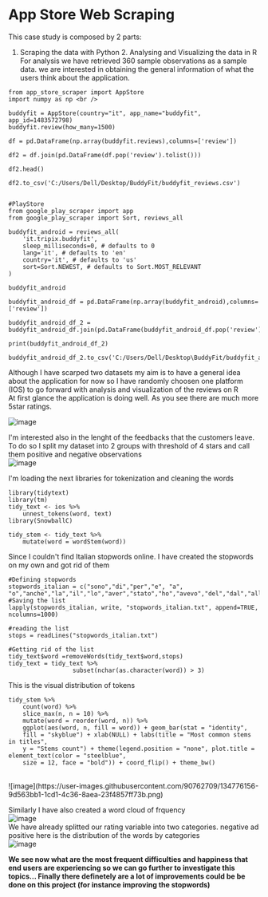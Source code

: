 # App Store Web Scraping


This case study is composed by 2 parts: <br />


1. Scraping the data with Python 2. Analysing and Visualizing the data in R <br />
For analysis we have retrieved 360 sample observations as a sample data. we are interested in obtaining the general information of what the users think about the application.<br />
```
from app_store_scraper import AppStore
import numpy as np <br />

buddyfit = AppStore(country="it", app_name="buddyfit", app_id=1483572798)
buddyfit.review(how_many=1500)

df = pd.DataFrame(np.array(buddyfit.reviews),columns=['review'])

df2 = df.join(pd.DataFrame(df.pop('review').tolist()))

df2.head()

df2.to_csv('C:/Users/Dell/Desktop/BuddyFit/buddyfit_reviews.csv')


#PlayStore
from google_play_scraper import app
from google_play_scraper import Sort, reviews_all

buddyfit_android = reviews_all(
    'it.tripix.buddyfit',
    sleep_milliseconds=0, # defaults to 0
    lang='it', # defaults to 'en'
    country='it', # defaults to 'us'
    sort=Sort.NEWEST, # defaults to Sort.MOST_RELEVANT
)

buddyfit_android

buddyfit_android_df = pd.DataFrame(np.array(buddyfit_android),columns=['review'])

buddyfit_android_df_2 = buddyfit_android_df.join(pd.DataFrame(buddyfit_android_df.pop('review').tolist()))

print(buddyfit_android_df_2)

buddyfit_android_df_2.to_csv('C:/Users/Dell/Desktop\BuddyFit/buddyfit_android_reviews.csv')
```

Although I have scarped two datasets my aim is to have a general idea about the application for now so I have randomly choosen one platform (IOS) to go forward with analysis and visualization of the reviews on R <br />
At first glance the application is doing well. As you see  there are much more 5star ratings. <br />

![image](https://user-images.githubusercontent.com/90762709/134775892-2e2fda82-4926-4a73-9f67-3de0ff785d14.png) <br />

I'm interested also in the lenght of the feedbacks that the customers leave. To do so I split my dataset into 2 groups with threshold of 4 stars and call them positive and negative observations <br />
![image](https://user-images.githubusercontent.com/90762709/134775932-8bb61716-9389-4e43-8e49-9167edaec368.png) <br />

I'm loading the next libraries for tokenization and cleaning the words <br />
```
library(tidytext)
library(tm)
tidy_text <- ios %>%
    unnest_tokens(word, text)
library(SnowballC)

tidy_stem <- tidy_text %>%
    mutate(word = wordStem(word))
```
Since I couldn't find Italian  stopwords online. I have created the stopwords on my own and got rid of them <br />
```
#Defining stopwords
stopwords_italian = c("sono","di","per","e", "a", "o","anche","la","il","lo","aver","stato","ho","avevo","del","dal","allora","da","e","chi","che","grazie","grazi","molto","meno","perche","fare","problemi","fantastici","ottimo","wow","super","ottimo","bellissimo")
#Saving the list
lapply(stopwords_italian, write, "stopwords_italian.txt", append=TRUE, ncolumns=1000)

#reading the list
stops = readLines("stopwords_italian.txt")

#Getting rid of the list
tidy_text$word =removeWords(tidy_text$word,stops)
tidy_text = tidy_text %>% 
                  subset(nchar(as.character(word)) > 3)
```
This is the visual distribution of tokens <br />
```
tidy_stem %>%
    count(word) %>%
    slice_max(n, n = 10) %>%
    mutate(word = reorder(word, n)) %>%
    ggplot(aes(word, n, fill = word)) + geom_bar(stat = "identity", 
    fill = "skyblue") + xlab(NULL) + labs(title = "Most common stems in titles", 
    y = "Stems count") + theme(legend.position = "none", plot.title = element_text(color = "steelblue", 
    size = 12, face = "bold")) + coord_flip() + theme_bw()
```
<br />
![image](https://user-images.githubusercontent.com/90762709/134776156-9d563bb1-1cd1-4c36-8aea-23f4857ff73b.png)<br />

Similarly I have also created a word cloud of frquency <br />
![image](https://user-images.githubusercontent.com/90762709/134776236-9ad42a03-d218-4d0a-bd64-8720de9e2cba.png)<br />
We have already splitted our rating variable into two categories.  negative ad positive here is the distribution of the words by categories <br />
![image](https://user-images.githubusercontent.com/90762709/134776272-d207e3a3-962c-4cca-b942-d148623b289e.png)

**We see now what are the most frequent difficulties and happiness that end users are experiencing so we can go further to investigate this topics... Finally there definetely are a lot of improvements could be be done on this project (for instance improving the stopwords)**





